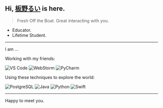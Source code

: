 <head>
  <link rel="stylesheet" href="https://cdn.jsdelivr.net/npm/@fortawesome/fontawesome-free/css/all.min.css">
</head>

## Hi, [板野るい](https://github.com/DaeJX) is here.

> Fresh Off the Boat. Great interacting with you.

- Educator.
- Lifetime Student.


---

I am ...

Working with my friends:

![VS Code](https://img.shields.io/badge/-VS%20Code-007ACC?style=flat-square&logo=Visual%20Studio%20Code&logoColor=white)
![WebStorm](https://img.shields.io/badge/-WebStorm-51A5DD?style=flat-square&logo=Webstorm&logoColor=default)
![PyCharm](https://img.shields.io/badge/-PyCharm-375A81?style=flat-square&logo=PyCharm&logoColor=default)


Using these techniques to explore the world:

![PostgreSQL](https://img.shields.io/badge/-PostgreSQL-29597F?style=flat-square&logo=PostgreSQL&logoColor=default)
![Java](https://img.shields.io/badge/-Java-007396?style=flat-square&logo=Java&logoColor=white)
![Python](https://img.shields.io/badge/-Python-375A81?style=flat-square&logo=Python&logoColor=default)
![Swift](https://img.shields.io/badge/-Swift-ec4736?&style=flat-square&logo=Swift&logoColor=white)



---

Happy to meet you.
